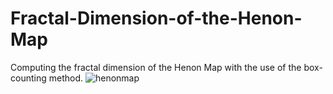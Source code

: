 # Fractal-Dimension-of-the-Henon-Map

Computing the fractal dimension of the Henon Map with the use of the box-counting method.
![henonmap](https://user-images.githubusercontent.com/72924413/128799214-aa533126-b180-410d-9a8a-8f4dd97f5253.png)

